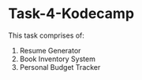 # Task-4-Kodecamp

This task comprises of:
1. Resume Generator
2. Book Inventory System
3. Personal Budget Tracker
